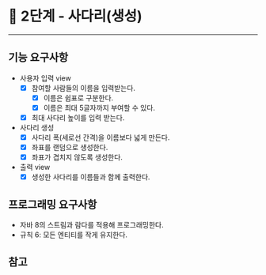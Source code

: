 # 🚀 2단계 - 사다리(생성)
------------

## 기능 요구사항

* 사용자 입력 view
    * [x] 참여할 사람들의 이름을 입력받는다.
        * [x] 이름은 쉼표로 구분한다.
        * [x] 이름은 최대 5글자까지 부여할 수 있다.
    * [x] 최대 사다리 높이를 입력 받는다.

* 사다리 생성
    * [x] 사다리 폭(세로선 간격)을 이름보다 넓게 만든다.
    * [x] 좌표를 랜덤으로 생성한다.
    * [x] 좌표가 겹치지 않도록 생성한다.

* 출력 view
    * [x] 생성한 사다리를 이름들과 함께 출력한다.

## 프로그래밍 요구사항

* 자바 8의 스트림과 람다를 적용해 프로그래밍한다.
* 규칙 6: 모든 엔티티를 작게 유지한다.

## 참고
